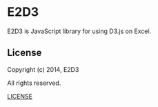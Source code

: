 E2D3
====

E2D3 is JavaScript library for using D3.js on Excel.

## License
Copyright (c) 2014, E2D3

All rights reserved.

[LICENSE](LICENSE)
